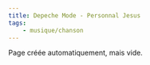```yaml
---
title: Depeche Mode - Personnal Jesus
tags:
    - musique/chanson
---
```


Page créée automatiquement, mais vide.
